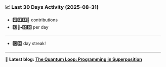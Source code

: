 <!--START_STATS-->
### 📈 Last 30 Days Activity (2025-08-31)  
- **1️⃣1️⃣5️⃣🎱** contributions  
- **3️⃣🎱•6️⃣0️⃣** per day
---
- **9️⃣2️⃣** day streak!
---
📝 **Latest blog:** [**The Quantum Loop: Programming in Superposition**](https://andriak.com/blog/quantum-loop)
<!--END_STATS-->
